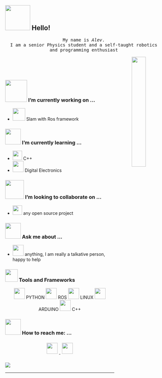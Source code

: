 ## <img src="https://raw.githubusercontent.com/alexnaiman/alexnaiman/master/resources/welcomeglitch.gif" width="80px" /> Hello!

<p align="center" >
  <samp>
    My name is <em>Alev</em>. <br/> I am a senior Physics student and a self-taught robotics and programming enthusiast  
    
 <p align="center" >  <img src="https://media.tenor.com/images/df8c44a1d20ab367fdcb21880985fd33/tenor.gif" align="right"  width="30%"/>
          
 
  </samp>
  <br/>
  <br/>
  <br/>
</p>

### <img src="https://raw.githubusercontent.com/alexnaiman/alexnaiman/master/resources/PusheenCompute.gif" width="70px" /> I’m currently working on ...
- <img src="https://cdn-icons-png.flaticon.com/512/3576/3576335.png" height="40px" />  Slam with Ros framework
### <img src="https://www.kodable.com/learn/wp-content/uploads/2019/08/learning-gif-5-1.gif" height="50px" /> I’m currently learning ...
- <img src="https://ih1.redbubble.net/image.658251196.2187/st,small,507x507-pad,600x600,f8f8f8.u3.jpg" width="30px" /> C++
- <img src="https://cdn0.iconfinder.com/data/icons/engineering-3/64/electronics-512.png" height="35px" /> Digital Electronics
### <img src="https://raw.githubusercontent.com/alexnaiman/alexnaiman/master/resources/pug_dance.gif" width="60px" /> I’m looking to collaborate on ...
- <img src="https://raw.githubusercontent.com/alexnaiman/alexnaiman/master/resources/open_source.png" height="30px" /> any open source project

### <img src="https://raw.githubusercontent.com/alexnaiman/alexnaiman/master/resources/question.png" width="50px" />  Ask me about ...
- <img src="https://raw.githubusercontent.com/alexnaiman/alexnaiman/master/resources/chat.gif" height="35px" /> anything, I am really a talkative person, happy to help 

### <img src="https://raw.githubusercontent.com/alexnaiman/alexnaiman/master/resources/pickaxe.png" width="40px" /> Tools and Frameworks
<p align="center">
    <img src="https://cdn3.iconfinder.com/data/icons/logos-and-brands-adobe/512/267_Python-512.png" height="35px" style="vertical-align:top margin:6px 4px" /> PYTHON
     <img src="https://www.dmcinfo.com/DesktopModules/DnnForge%20-%20NewsArticles/ImageHandler.ashx?Width=925&Height=400&HomeDirectory=%2FPortals%2F0%2F&FileName=Blog+Pictures%2FROS_Thumb.png&PortalID=0&q=1" height="35px" style="vertical-align:top margin:6px 4px" /> ROS
      <img src="https://img.icons8.com/color/344/linux--v1.png" height="35px" style="vertical-align:top margin:6px 4px" /> LINUX
       <img src="https://img.icons8.com/fluency/344/arduino.png" height="35px" style="vertical-align:top margin:6px 4px" /> ARDUINO
        <img src="https://ih1.redbubble.net/image.658251196.2187/st,small,507x507-pad,600x600,f8f8f8.u3.jpg" height="35px" style="vertical-align:top margin:6px 4px" /> C++
  
### <img src="https://raw.githubusercontent.com/alexnaiman/alexnaiman/master/resources/bongocat.gif" width="50px" /> How to reach me: ...
<p align="center">

  <a href="https://www.linkedin.com/in/alevayaz/">
    <img src="https://raw.githubusercontent.com/alexnaiman/alexnaiman/master/resources/linkedin.webp" height="35px" style="margin: 5px;" />
  </a>
  <a href="https://www.instagram.com/299.792.458/">
    <img src="https://raw.githubusercontent.com/alexnaiman/alexnaiman/master/resources/instagram.webp" height="35px" style="margin: 5px;" />
  </a>
</p>

### <img src="https://github-readme-stats.vercel.app/api/top-langs?username=al3v&layout=compact&theme=dark"/>       





---
